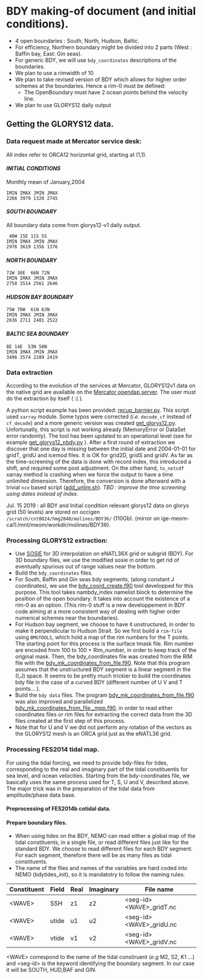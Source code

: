 # BDY making-of document (and initial conditions).

  * 4 open boundaries : South, North, Hudson, Baltic.
  * For efficiency, Northern boundary might be divided into 2 parts (West : Baffin bay, East: Gin seas).
  * For generic BDY, we will use `bdy_coordinates` descriptions of the boundaries.
  * We plan to use a rimwidth of 10
  * We plan to take revised version of BDY which allows for higher order schemes at the boundaries. Hence a rim-0 must be defined:
    * The OpenBoundary must have 2 ocean points behind the velocity line.
  * We plan to use GLORYS12 daily output

## Getting the GLORYS12 data.
### Data request made at Mercator service desk:
  All index refer to ORCA12 horizontal grid, starting at (1,1).

#### ***_INITIAL CONDITIONS_***
   Monthly mean of January,2004

   ```
   IMIN IMAX JMIN JMAX
   2266 3979 1320 2745
   ```

#### ***_SOUTH BOUNDARY_***
  All boundary data come from glorys12-v1 daily output.

   ```
    40W 15E 11S 5S
   IMIN IMAX JMIN JMAX
   2976 3619 1356 1376
   ```

#### ***_NORTH BOUNDARY_***

   ```
   72W 30E  66N 72N
   IMIN IMAX JMIN JMAX
   2758 3514 2561 2646
   ```

#### ***_HUDSON BAY BOUNDARY_***

   ```
   75W 70W  61N 63N
   IMIN IMAX JMIN JMAX
   2636 2711 2481 2522
   ```

#### ***_BALTIC SEA BOUNDARY_***

   ```
   8E 14E  53N 58N
   IMIN IMAX JMIN JMAX
   3496 3574 2289 2419
   ```

### Data extraction
  According to the evolution of the services at Mercator, GLORYS12v1 data on the native grid are available on the 
[Mercator opendap server](http://tds.mercator-ocean.fr/thredds/catalog.html). The user must do the extraction by itself ( :( ).
 
  A python script example has been provided: [recup_barnier.py](../TOOLS/recup_barnier.py). This script used `xarray` module. Some typos were corrected (*i.e.* `decode_cf` instead of `cf_decode`) and a more generic version was created [get_glorys12.py](../TOOLS/get_glorys12.py). Unfortunatly, this script is not working already (MemoryError or DataSet error randomly).
 The tool has been updated to an operational level (see for example [get_glorys12_nbdy.py](../TOOLS/get_glorys12_nbdy.py) ).  After a first round of extraction we discover that one day is missing between the initial date and 2004-01-01 for gridT, gridU and icemod files. It is OK for grid2D, gridS and gridV. As far as the time-screening of the data is done with record index, this introduced a shift, and required some post adjustment.  On the other hand, `to_netcdf` xarray method is crashing when we force the output to have a time unlimited dimension. Therefore, the 
conversion is done afterward with a trivial `nco` based script ([add_unlim.sh](../TOOLS/add_unlim.sh)). _TBD : improve the time screening using dates instead of index._  

  Jul. 15 2019 : all BDY and Initial condition relevant glorys12 data on glorys grid (50 levels) are stored on occigen `/scratch/cnt0024/hmg2840/molines/BDY36/` (110Gb). (mirror on ige-meom-cal1:/mnt/meom/workdir/molines/BDY36).

### Processing GLORYS12 extraction:
 * Use [SOSIE](https://github.com/brodeau/sosie) for 3D interpolation on eNATL36X grid or subgrid (BDY). 
  For 3D boundary files,  we use the modified sosie in order to get rid of eventually spurious out of range values near the bottom.
 * Build the `bdy_coordinates` files.
  *  For South, Baffin and Gin seas bdy segments, (along constant J coordinates), we use the [bdy_coord_create.f90](../DCM_ENERGETICS/DCMTOOLS/DRAKKAR/NEMO4/tools/BDY_TOOLS/src/bdy_coord_create.f90) tool developped for this purpose. This tool takes nambdy_index namelist block to determine the position of the open boundary.  It takes into account the existence of a rim-0 as an option. (This rim-0 stuff is a new developpement in BDY code aiming at a more consistent way of dealing with higher order numerical schemes near the boundaries). 
  * For Hudson bay segment, we choose to have it unstructured, in order to make it perpendicular to Hudson Strait. So we first build a `rim-file` using `BMGTOOLS`, which hold a map of the rim numbers for the T points. The starting point for this process is the surface tmask file. Rim number are encoded from 100 to 100 + Rim_number, in order to keep track of the original mask.  Then, the bdy_coordinates file was created from the RIM file with the [bdy_mk_coordinates_from_file.f90](../DCM_ENERGETICS/DCMTOOLS/DRAKKAR/NEMO4/tools/BDY_TOOLS/src/bdy_mk_coordinates_from_file.f90).  Note that this program assumes that the unstructured BDY segment is a linear segment in the (I,J) space. It seems to be pretty much trickier to build the coordinates bdy file in the case of a curved BDY (different number of U V and T points... ).
 * Build the `bdy data` files.
  The program [bdy_mk_coordinates_from_file.f90](../DCM_ENERGETICS/DCMTOOLS/DRAKKAR/NEMO4/tools/BDY_TOOLS/src/bdy_mk_coordinates_from_file.f90) was also improved and parallelized [bdy_mk_coordinates_from_file._mpp.f90](../DCM_ENERGETICS/DCMTOOLS/DRAKKAR/NEMO4/tools/BDY_TOOLS/src/bdy_mk_coordinates_from_file_mpp.f90), in order to read either coordinates files or rim files for extracting the correct data from the 3D files created at the first step of this process. 
 * Note that for U and V we did not perform any rotation of the vectors as the GLORYS12 mesh is an ORCA grid just as the eNATL36 grid. 

### Processing FES2014 tidal map.
  For using the tidal forcing, we need to provide bdy-files for tides, corresponding to the real and imaginary part of the tidal constituentis for sea level, and ocean velocities.  Starting from the bdy-coordinates file, we basically uses the same process used for T, S, U and V, described above.  The major trick was in the preparation of the tidal data from amplitude/phase data base. 
#### Preprocessing of FES2014b cotidal data.

#### Prepare boundary files.
  * When using tides on the BDY, NEMO can read either a global map of the tidal constituents, in a single file, or read different files just like for the standard BDY. We choose to read different files for each BDY segment. For each segment, therefore there will be as many files as tidal constituents.
   * The name of the files and names of the variables are hard coded into NEMO (bdytides_init), so it is mandatotry to follow the naming rules:

  Constituent |  Field  |  Real   | Imaginary |  File name |
   ---------- |  ------ |  -----  | --------  |  --------  |
   \<WAVE>     |   SSH   |   z1    |    z2     | \<seg-id>\<WAVE>_gridT.nc |
   \<WAVE>     |   utide |   u1    |    u2     | \<seg-id>\<WAVE>_gridU.nc | 
   \<WAVE>     |   vtide |   v1    |    v2     | \<seg-id>\<WAVE>_gridV.nc | 

   \<WAVE> correspond to the name of the tidal constiruent (*e.g* M2, S2, K1 ...) and \<seg-id> is the keyword identifying the boundary segment. In our case it will be SOUTH, HUD,BAF and GIN.
   
